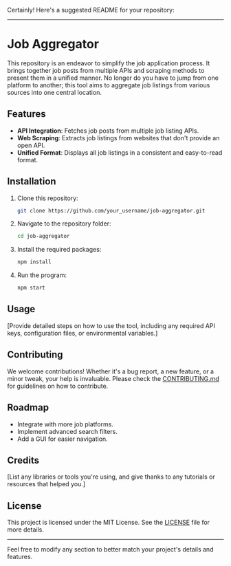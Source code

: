 Certainly! Here's a suggested README for your repository:

---

# Job Aggregator

This repository is an endeavor to simplify the job application process. It brings together job posts from multiple APIs and scraping methods to present them in a unified manner. No longer do you have to jump from one platform to another; this tool aims to aggregate job listings from various sources into one central location.

## Features

- **API Integration**: Fetches job posts from multiple job listing APIs.
- **Web Scraping**: Extracts job listings from websites that don't provide an open API.
- **Unified Format**: Displays all job listings in a consistent and easy-to-read format.

## Installation

1. Clone this repository:
    ```bash
    git clone https://github.com/your_username/job-aggregator.git
    ```

2. Navigate to the repository folder:
    ```bash
    cd job-aggregator
    ```

3. Install the required packages:
    ```bash
    npm install
    ```

4. Run the program:
    ```bash
    npm start
    ```

## Usage

[Provide detailed steps on how to use the tool, including any required API keys, configuration files, or environmental variables.]

## Contributing

We welcome contributions! Whether it's a bug report, a new feature, or a minor tweak, your help is invaluable. Please check the [CONTRIBUTING.md](CONTRIBUTING.md) for guidelines on how to contribute.

## Roadmap

- Integrate with more job platforms.
- Implement advanced search filters.
- Add a GUI for easier navigation.

## Credits

[List any libraries or tools you're using, and give thanks to any tutorials or resources that helped you.]

## License

This project is licensed under the MIT License. See the [LICENSE](LICENSE) file for more details.

---

Feel free to modify any section to better match your project's details and features.
